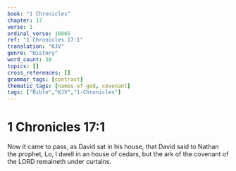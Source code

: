 ```yaml
---
book: "1 Chronicles"
chapter: 17
verse: 1
ordinal_verse: 10865
ref: "1 Chronicles 17:1"
translation: "KJV"
genre: "History"
word_count: 38
topics: []
cross_references: []
grammar_tags: [contrast]
thematic_tags: [names-of-god, covenant]
tags: ["Bible","KJV","1-Chronicles"]
---
```


# 1 Chronicles 17:1

Now it came to pass, as David sat in his house, that David said to Nathan the prophet, Lo, I dwell in an house of cedars, but the ark of the covenant of the LORD remaineth under curtains.
